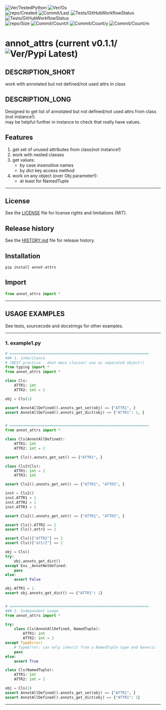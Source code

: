 ![Ver/TestedPython](https://img.shields.io/pypi/pyversions/annot_attrs)
![Ver/Os](https://img.shields.io/badge/os_development-Windows-blue)  
![repo/Created](https://img.shields.io/github/created-at/centroid457/annot_attrs)
![Commit/Last](https://img.shields.io/github/last-commit/centroid457/annot_attrs)
![Tests/GitHubWorkflowStatus](https://github.com/centroid457/annot_attrs/actions/workflows/test_linux.yml/badge.svg)
![Tests/GitHubWorkflowStatus](https://github.com/centroid457/annot_attrs/actions/workflows/test_windows.yml/badge.svg)  
![repo/Size](https://img.shields.io/github/repo-size/centroid457/annot_attrs)
![Commit/Count/t](https://img.shields.io/github/commit-activity/t/centroid457/annot_attrs)
![Commit/Count/y](https://img.shields.io/github/commit-activity/y/centroid457/annot_attrs)
![Commit/Count/m](https://img.shields.io/github/commit-activity/m/centroid457/annot_attrs)

# annot_attrs (current v0.1.1/![Ver/Pypi Latest](https://img.shields.io/pypi/v/annot_attrs?label=pypi%20latest))

## DESCRIPTION_SHORT
work with annotated but not defined/not used attrs in class

## DESCRIPTION_LONG
Designed to get list of annotated but not defined/not used attrs from class (not instance!).  
    may be helpful further in instance to check that really have values.


## Features
1. get set of unused attributes from class(not instance!)  
2. work with nested classes  
3. get values:  
	- by case insensitive names  
	- by dict key access method  
4. work on any object (over Obj parameter!):  
	- at least for NamedTuple  


********************************************************************************
## License
See the [LICENSE](LICENSE) file for license rights and limitations (MIT).


## Release history
See the [HISTORY.md](HISTORY.md) file for release history.


## Installation
```commandline
pip install annot-attrs
```


## Import
```python
from annot_attrs import *
```


********************************************************************************
## USAGE EXAMPLES
See tests, sourcecode and docstrings for other examples.  

------------------------------
### 1. example1.py
```python
# ===============================================================
### 1. inheritance
# (BEST practice - dont mess classes! use as separated object!)
from typing import *
from annot_attrs import *

class Cls:
    ATTR1: int
    ATTR2: int = 2

obj = Cls(1)

assert AnnotAllDefined().annots_get_set(obj) == {"ATTR1", }
assert AnnotAllDefined().annots_get_dict(obj) == {"ATTR1": 1, }


# ===============================================================
from annot_attrs import *

class Cls(AnnotAllDefined):
    ATTR1: int
    ATTR2: int = 2

assert Cls().annots_get_set() == {"ATTR1", }

class Cls2(Cls):
    ATTR1: int = 2
    ATTR3: int

assert Cls2().annots_get_set() == {"ATTR1", "ATTR3", }

inst = Cls2()
inst.ATTR1 = 1
inst.ATTR2 = 1
inst.ATTR3 = 1

assert Cls2().annots_get_set() == {"ATTR1", "ATTR3", }

assert Cls().ATTR2 == 2
assert Cls().attr2 == 2

assert Cls()["ATTR2"] == 2
assert Cls()["attr2"] == 2

obj = Cls()
try:
    obj.annots_get_dict()
except Exx__AnnotNotDefined:
    pass
else:
    assert False

obj.ATTR1 = 1
assert obj.annots_get_dict() == {"ATTR1": 1}


# ===============================================================
### 2. Indepandant usage
from annot_attrs import *

try:
    class Cls(AnnotAllDefined, NamedTuple):
        ATTR1: int
        ATTR2: int = 2
except TypeError:
    # TypeError: can only inherit from a NamedTuple type and Generic
    pass
else:
    assert True

class Cls(NamedTuple):
    ATTR1: int
    ATTR2: int = 2

obj = Cls(1)
assert AnnotAllDefined().annots_get_set(obj) == {"ATTR1", }
assert AnnotAllDefined().annots_get_dict(obj) == {"ATTR1": 1}
```

********************************************************************************
